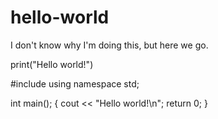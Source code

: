 # hello-world
I don't know why I'm doing this, but here we go.

print("Hello world!")

#include<iostream>
using namespace std;
  
int main();
{
  cout << "Hello world!\n";
  return 0;
}
